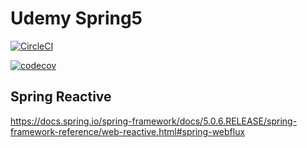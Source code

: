 
# Udemy Spring5

[![CircleCI](https://circleci.com/gh/Rouche/spring5-recipe/tree/mongo.svg?style=svg)](https://circleci.com/gh/Rouche/spring5-recipe/tree/mongo)

[![codecov](https://codecov.io/gh/Rouche/spring5-recipe/branch/master/graph/badge.svg)](https://codecov.io/gh/Rouche/spring5-recipe)

## Spring Reactive

https://docs.spring.io/spring-framework/docs/5.0.6.RELEASE/spring-framework-reference/web-reactive.html#spring-webflux

